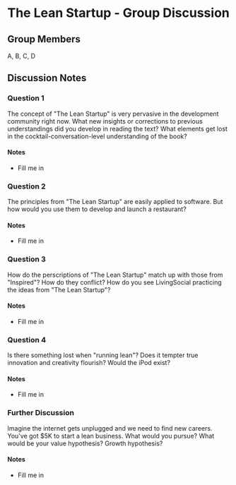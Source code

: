 # The Lean Startup - Group Discussion

## Group Members

A, B, C, D

## Discussion Notes

### Question 1

The concept of "The Lean Startup" is very pervasive in the development community right now. 
What new insights or corrections to previous understandings did you develop in reading the text? 
What elements get lost in the cocktail-conversation-level understanding of the book?

#### Notes

* Fill me in

### Question 2

The principles from "The Lean Startup" are easily applied to software. 
But how would you use them to develop and launch a restaurant?

#### Notes

* Fill me in

### Question 3

How do the perscriptions of "The Lean Startup" match up with those from "Inspired"? 
How do they conflict? How do you see LivingSocial practicing the ideas from "The Lean Startup"?

#### Notes

* Fill me in

### Question 4

Is there something lost when "running lean"? Does it tempter true innovation and creativity flourish?
Would the iPod exist?

#### Notes

* Fill me in

### Further Discussion

Imagine the internet gets unplugged and we need to find new careers. You've got $5K to start a lean business.
What would you pursue? What would be your value hypothesis? Growth hypothesis? 

#### Notes

* Fill me in
